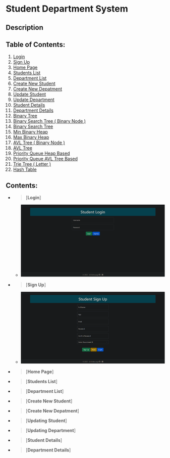 # Student Department System

## Description

## Table of Contents:
   1. [Login](#1) 
   1. [Sign Up](#2) 
   1. [Home Page](#3) 
   1. [Students List](#4) 
   1. [Department List](#5) 
   1. [Create New Student](#6) 
   1. [Create New Depatment](#7) 
   1. [Update Student](#8) 
   1. [Update Department](#9) 
   1. [Student Details](#10) 
   1. [Department Details](#11) 
   1. [Binary Tree](#12) 
   1. [Binary Search Tree ( Binary Node )](#13) 
   1. [Binary Search Tree](#14) 
   1. [Min Binary Heap](#15) 
   1. [Max Binary Heap](#16)
   1. [AVL Tree ( Binary Node )](#17) 
   1. [AVL Tree](#18) 
   1. [Priority Queue Heap Based](#19) 
   1. [Priority Queue AVL Tree Based](#20) 
   1. [Trie Tree ( Letter )](#21) 
   1. [Hash Table](#22) 

## Contents:

- > <a id="1"></a>[**Login**]
  - ![Login](./Images/Login.png)
- > <a id="2"></a>[**Sign Up**]
  - ![Sign Up](./Images/SignUp.png)
- > <a id="3"></a>[**Home Page**]

- > <a id="4"></a>[**Students List**]

- > <a id="5"></a>[**Department List**]

- > <a id="6"></a>[**Create New Student**]

- > <a id="7"></a>[**Create New Depatment**]

- > <a id="8"></a>[**Updating Student**]

- > <a id="9"></a>[**Updating Department**]

- > <a id="10"></a>[**Student Details**]

- > <a id="11"></a>[**Department Details**]